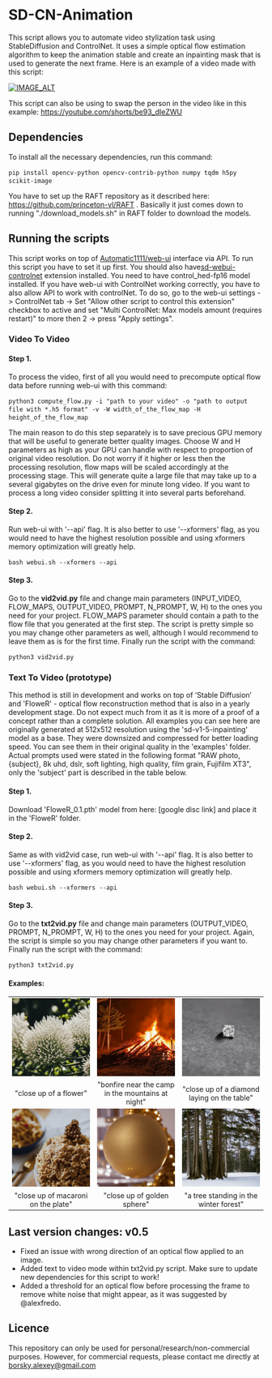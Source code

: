 # SD-CN-Animation
This script allows you to automate video stylization task using StableDiffusion and ControlNet. It uses a simple optical flow estimation algorithm to keep the animation stable and create an inpainting mask that is used to generate the next frame. Here is an example of a video made with this script:

[![IMAGE_ALT](https://img.youtube.com/vi/j-0niEMm6DU/0.jpg)](https://youtu.be/j-0niEMm6DU)

This script can also be using to swap the person in the video like in this example: https://youtube.com/shorts/be93_dIeZWU

## Dependencies
To install all the necessary dependencies, run this command:
```
pip install opencv-python opencv-contrib-python numpy tqdm h5py scikit-image
```
You have to set up the RAFT repository as it described here: https://github.com/princeton-vl/RAFT . Basically it just comes down to running "./download_models.sh" in RAFT folder to download the models.

## Running the scripts
This script works on top of [Automatic1111/web-ui](https://github.com/AUTOMATIC1111/stable-diffusion-webui) interface via API. To run this script you have to set it up first. You should also have[sd-webui-controlnet](https://github.com/Mikubill/sd-webui-controlnet) extension installed. You need to have control_hed-fp16 model installed. If you have web-ui with ControlNet working correctly, you have to also allow API to work with controlNet. To do so, go to the web-ui settings -> ControlNet tab -> Set "Allow other script to control this extension" checkbox to active and set "Multi ControlNet: Max models amount (requires restart)" to more then 2 -> press "Apply settings".

### Video To Video
#### Step 1.
To process the video, first of all you would need to precompute optical flow data before running web-ui with this command:
```
python3 compute_flow.py -i "path to your video" -o "path to output file with *.h5 format" -v -W width_of_the_flow_map -H height_of_the_flow_map
```
The main reason to do this step separately is to save precious GPU memory that will be useful to generate better quality images. Choose W and H parameters as high as your GPU can handle with respect to proportion of original video resolution. Do not worry if it higher or less then the processing resolution, flow maps will be scaled accordingly at the processing stage. This will generate quite a large file that may take up to a several gigabytes on the drive even for minute long video. If you want to process a long video consider splitting it into several parts beforehand. 

#### Step 2.
Run web-ui with '--api' flag. It is also better to use '--xformers' flag, as you would need to have the highest resolution possible and using xformers memory optimization will greatly help.   
```
bash webui.sh --xformers --api
```

#### Step 3.
Go to the **vid2vid.py** file and change main parameters (INPUT_VIDEO, FLOW_MAPS, OUTPUT_VIDEO, PROMPT, N_PROMPT, W, H) to the ones you need for your project. FLOW_MAPS parameter should contain a path to the flow file that you generated at the first step. The script is pretty simple so you may change other parameters as well, although I would recommend to leave them as is for the first time. Finally run the script with the command:
```
python3 vid2vid.py
```

### Text To Video (prototype)
This method is still in development and works on top of ‘Stable Diffusion’ and 'FloweR' - optical flow reconstruction method that is also in a yearly development stage. Do not expect much from it as it is more of a proof of a concept rather than a complete solution. All examples you can see here are originally generated at 512x512 resolution using the 'sd-v1-5-inpainting' model as a base. They were downsized and compressed for better loading speed. You can see them in their original quality in the 'examples' folder. Actual prompts used were stated in the following format "RAW photo, {subject}, 8k uhd, dslr, soft lighting, high quality, film grain, Fujifilm XT3", only the 'subject' part is described in the table below.

#### Step 1.
Download 'FloweR_0.1.pth' model from here: [google disc link] and place it in the 'FloweR' folder. 

#### Step 2.
Same as with vid2vid case, run web-ui with '--api' flag. It is also better to use '--xformers' flag, as you would need to have the highest resolution possible and using xformers memory optimization will greatly help.   
```
bash webui.sh --xformers --api
```

#### Step 3.
Go to the **txt2vid.py** file and change main parameters (OUTPUT_VIDEO, PROMPT, N_PROMPT, W, H) to the ones you need for your project. Again, the script is simple so you may change other parameters if you want to. Finally run the script with the command:
```
python3 txt2vid.py
```

#### Examples:
</table>
<table class="center">
<tr>
  <td><img src="examples/flower_1.gif" raw=true></td>
  <td><img src="examples/bonfire_1.gif" raw=true></td>
  <td><img src="examples/diamond_4.gif" raw=true></td>
</tr>
<tr>
  <td width=33% align="center">"close up of a flower"</td>
  <td width=33% align="center">"bonfire near the camp in the mountains at night"</td>
  <td width=33% align="center">"close up of a diamond laying on the table"</td>
</tr>
<tr>
  <td><img src="examples/macaroni_1.gif" raw=true></td>
  <td><img src="examples/gold_1.gif" raw=true></td>
  <td><img src="examples/tree_2.gif" raw=true></td>
</tr>
<tr>
  <td width=33% align="center">"close up of macaroni on the plate"</td>
  <td width=33% align="center">"close up of golden sphere"</td>
  <td width=33% align="center">"a tree standing in the winter forest"</td>
</tr>
</table>

<!--
## Last version changes: v0.4
* Fixed issue with extreme blur accumulating at the static parts of the video.
* The order of processing was changed to achieve the best quality at different domains.
* Optical flow computation isolated into a separate script for better GPU memory management. Check out the instruction for a new processing pipeline.
-->

## Last version changes: v0.5
* Fixed an issue with wrong direction of an optical flow applied to an image.
* Added text to video mode within txt2vid.py script. Make sure to update new dependencies for this script to work!
* Added a threshold for an optical flow before processing the frame to remove white noise that might appear, as it was suggested by @alexfredo.

<!--
## Potential improvements
There are several ways overall quality of animation may be improved:
* You may use a separate processing for each camera position to get a more consistent style of the characters and less ghosting.
* Because the quality of the video depends on how good optical flow was estimated it might be beneficial to use high frame rate video as a source, so it would be easier to guess the flow properly.
* The quality of flow estimation might be greatly improved with proper flow estimation model like this one: https://github.com/autonomousvision/unimatch .
-->
## Licence
This repository can only be used for personal/research/non-commercial purposes. However, for commercial requests, please contact me directly at borsky.alexey@gmail.com
